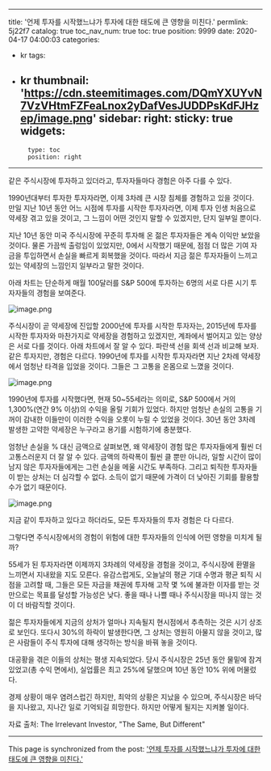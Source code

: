 
---
title: '언제 투자를 시작했느냐가 투자에 대한 태도에 큰 영향을 미친다.'
permlink: 5j22f7
catalog: true
toc_nav_num: true
toc: true
position: 9999
date: 2020-04-17 04:00:03
categories:
- kr
tags:
- kr
thumbnail: 'https://cdn.steemitimages.com/DQmYXUYvN7VzVHtmFZFeaLnox2yDafVesJUDDPsKdFJHzep/image.png'
sidebar:
    right:
        sticky: true
widgets:
    -
        type: toc
        position: right
---


같은 주식시장에 투자하고 있더라고, 투자자들마다 경험은 아주 다를 수 있다.


1990년대부터 투자한 투자자라면, 이제 3차례 큰 시장 침체를 경험하고 있을 것이다. 만일 지난 10년 동안 어느 시점에 투자를 시작한 투자자라면, 이제 투자 인생 처음으로 약세장 겪고 있을 것이고, 그 느낌이 어떤 것인지 말할 수 있겠지만, 단지 일부일 뿐이다.


지난 10년 동안 미국 주식시장에 꾸준히 투자해 온 젊은 투자자들은 계속 이익만 보았을 것이다. 물론 가끔씩 출렁임이 있었지만, 0에서 시작했기 때문에, 점점 더 많은 기여 자금을 투입하면서 손실을 빠르게 회복했을 것이다. 따라서 지금 젊은 투자자들이 느끼고 있는 약세장의 느낌인지 일부라고 말한 것이다.


아래 차트는 단순하게 매월 100달러를 S&P 500에 투자하는 6명의 서로 다른 시기 투자자들의 경험을 보여준다.



![image.png](https://cdn.steemitimages.com/DQmYXUYvN7VzVHtmFZFeaLnox2yDafVesJUDDPsKdFJHzep/image.png)



주식시장이 곧 약세장에 진입할 2000년에 투자를 시작한 투자자는, 2015년에 투자를 시작한 투자자와 마찬가지로 약세장을 경험하고 있겠지만, 계좌에서 벌어지고 있는 양상은 서로 다를 것이다. 아래 차트에서 잘 알 수 있다. 파란색 선을 회색 선과 비교해 보자. 같은 투자지만, 경험은 다르다. 1990년에 투자를 시작한 투자자라면 지난 2차례 약세장에서 엄청난 타격을 입었을 것이다. 그들은 그 고통을 온몸으로 느꼈을 것이다.



![image.png](https://cdn.steemitimages.com/DQmYXUYvN7VzVHtmFZFeaLnox2yDafVesJUDDPsKdFJHzep/image.png)



1990년에 투자를 시작했다면, 현재 50~55세라는 의미로, S&P 500에서 거의 1,300%(연간 9% 이상)의 수익을 올릴 기회가 있었다. 하지만 엄청난 손실의 고통을 기꺼이 감내한 이들만이 이러한 수익을 오롯이 누릴 수 있었을 것이다. 30년 동안 3차례 발생한 고약한 약세장은 누구라고 용기를 시험하기에 충분했다.


엄청난 손실을 % 대신 금액으로 살펴보면, 왜 약세장이 경험 많은 투자자들에게 훨씬 더 고통스러운지 더 잘 알 수 있다. 금액의 하락폭이 훨씬 클 뿐만 아니라, 일할 시간이 많이 남지 않은 투자자들에게는 그런 손실을 메울 시간도 부족하다. 그리고 퇴직한 투자자들이 받는 상처는 더 심각할 수 없다. 소득이 없기 때문에 가격이 더 낮아진 기회를 활용할 수가 없기 때문이다.



![image.png](https://cdn.steemitimages.com/DQmUPYQfc19gVpXEqJ95KM5GZhiBaiSzzcckHGcZD2curDq/image.png)



지금 같이 투자하고 있다고 하더라도, 모든 투자자들의 투자 경험은 다 다르다.


그렇다면 주식시장에서의 경험이 위험에 대한 투자자들의 인식에 어떤 영향을 미치게 될까?


55세가 된 투자자라면 이제까지 3차례의 약세장을 경험을 것이고, 주식시장에 환멸을 느끼면서 지내왔을 지도 모른다. 유감스럽게도, 오늘날의 평균 기대 수명과 평균 퇴직 시점을 고려할 때, 그들은 모든 자금을 채권에 투자해 고작 몇 %에 불과한 이자를 받는 것만으로는 목표를 달성할 가능성은 낮다. 좋을 때나 나쁠 때나 주식시장을 떠나지 않는 것이 더 바람직할 것이다.


젊은 투자자들에게 지금의 상처가 얼마나 지속될지 현시점에서 추측하는 것은 시기 상조로 보인다. 또다시 30%의 하락이 발생한다면, 그 상처는 영원히 아물지 않을 것이고, 많은 사람들이 주식 투자에 대해 생각하는 방식을 바꿔 놓을 것이다.


대공황을 겪은 이들의 상처는 평생 지속되었다. 당시 주식시장은 25년 동안 물밑에 잠겨 있었고(총 수익 면에서), 실업률은 최고 25%에 달했으며 10년 동안 10% 위에 머물렀다.


경제 상황이 매우 염려스럽긴 하지만, 최악의 상황은 지났을 수 있으며, 주식시장은 바닥을 지나왔고, 지나간 일로 기억되길 희망한다. 하지만 어떻게 될지는 지켜볼 일이다.


자료 출처: The Irrelevant Investor, "The Same, But Different"

- - -

This page is synchronized from the post: ['언제 투자를 시작했느냐가 투자에 대한 태도에 큰 영향을 미친다.'](https://steemit.com/@pius.pius/5j22f7)
